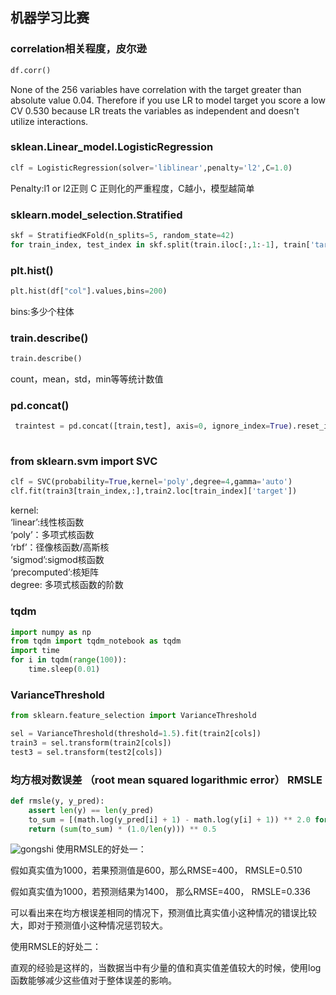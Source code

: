 ##  机器学习比赛
### correlation相关程度，皮尔逊
```python
df.corr()
```
None of the 256 variables have correlation with the target greater than absolute value 0.04. Therefore if you use LR to model target you score a low CV 0.530 because LR treats the variables as independent and doesn't utilize interactions.

### sklean.Linear_model.LogisticRegression

```python
clf = LogisticRegression(solver='liblinear',penalty='l2',C=1.0)
```
Penalty:l1 or l2正则
C 正则化的严重程度，C越小，模型越简单

### sklearn.model_selection.Stratified 
```python
skf = StratifiedKFold(n_splits=5, random_state=42)
for train_index, test_index in skf.split(train.iloc[:,1:-1], train['target']):
```
### plt.hist() 
```python
plt.hist(df["col"].values,bins=200)
```
bins:多少个柱体
### train.describe() 
```python
train.describe()
```
count，mean，std，min等等统计数值
### pd.concat()
```python
 traintest = pd.concat([train,test], axis=0, ignore_index=True).reset_index(drop=True)
   
```
### from sklearn.svm import SVC
```python
clf = SVC(probability=True,kernel='poly',degree=4,gamma='auto')
clf.fit(train3[train_index,:],train2.loc[train_index]['target'])
```
kernel:   
‘linear’:线性核函数  
‘poly’：多项式核函数  
‘rbf’：径像核函数/高斯核  
‘sigmod’:sigmod核函数  
‘precomputed’:核矩阵  
degree:
多项式核函数的阶数

### tqdm
```python
import numpy as np
from tqdm import tqdm_notebook as tqdm
import time
for i in tqdm(range(100)):
    time.sleep(0.01)
```
###  VarianceThreshold

```python
from sklearn.feature_selection import VarianceThreshold

sel = VarianceThreshold(threshold=1.5).fit(train2[cols])
train3 = sel.transform(train2[cols])
test3 = sel.transform(test2[cols])
```
###  均方根对数误差 （root mean squared logarithmic error） RMSLE

```python
def rmsle(y, y_pred):
    assert len(y) == len(y_pred)
    to_sum = [(math.log(y_pred[i] + 1) - math.log(y[i] + 1)) ** 2.0 for i,pred in enumerate(y_pred)]
    return (sum(to_sum) * (1.0/len(y))) ** 0.5
```
![gongshi](D://md_images/RMSLE.jpg)
使用RMSLE的好处一：

  假如真实值为1000，若果预测值是600，那么RMSE=400， RMSLE=0.510

  假如真实值为1000，若预测结果为1400， 那么RMSE=400， RMSLE=0.336

  可以看出来在均方根误差相同的情况下，预测值比真实值小这种情况的错误比较大，即对于预测值小这种情况惩罚较大。

使用RMSLE的好处二：

  直观的经验是这样的，当数据当中有少量的值和真实值差值较大的时候，使用log函数能够减少这些值对于整体误差的影响。